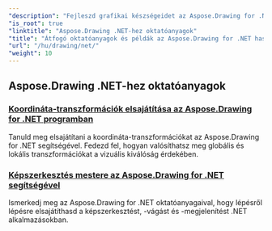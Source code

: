 ```yaml
---
"description": "Fejleszd grafikai készségeidet az Aspose.Drawing for .NET segítségével. A precíz koordináta-transzformációktól a dinamikus szövegekig és betűtípusokig, oktatóanyagaink felszabadítják a grafika teljes potenciálját."
"is_root": true
"linktitle": "Aspose.Drawing .NET-hez oktatóanyagok"
"title": "Átfogó oktatóanyagok és példák az Aspose.Drawing for .NET használatához"
"url": "/hu/drawing/net/"
"weight": 10
---
```


## Aspose.Drawing .NET-hez oktatóanyagok
### [Koordináta-transzformációk elsajátítása az Aspose.Drawing for .NET programban](./transformations/)
Tanuld meg elsajátítani a koordináta-transzformációkat az Aspose.Drawing for .NET segítségével. Fedezd fel, hogyan valósíthatsz meg globális és lokális transzformációkat a vizuális kiválóság érdekében.
### [Képszerkesztés mestere az Aspose.Drawing for .NET segítségével](./master-image-editing/)
Ismerkedj meg az Aspose.Drawing for .NET oktatóanyagaival, hogy lépésről lépésre elsajátíthasd a képszerkesztést, -vágást és -megjelenítést .NET alkalmazásokban.
